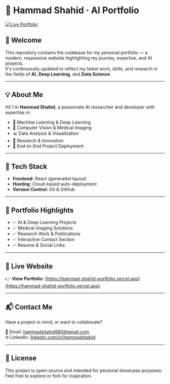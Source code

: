 # 🚀 Hammad Shahid · AI Portfolio

[![Live Portfolio](https://img.shields.io/badge/Live%20Portfolio-Click%20Here-0A66C2?style=for-the-badge&logo=internet-explorer)](https://hammad-shahid-portfolio.vercel.app)

## 🌟 Welcome

This repository contains the codebase for my personal portfolio — a modern, responsive website highlighting my journey, expertise, and AI projects.  
It's continuously updated to reflect my latest work, skills, and research in the fields of **AI**, **Deep Learning**, and **Data Science**.

---

## 💡 About Me

Hi! I'm **Hammad Shahid**, a passionate AI researcher and developer with expertise in:

- 🤖 Machine Learning & Deep Learning  
- 🧠 Computer Vision & Medical Imaging  
- 📊 Data Analysis & Visualization  
- 🧪 Research & Innovation  
- 🚀 End-to-End Project Deployment

---

## 🧰 Tech Stack

- **Frontend:** React (generated layout)  
- **Hosting:** Cloud-based auto-deployment  
- **Version Control:** Git & GitHub

---

## 📂 Portfolio Highlights

- ✅ AI & Deep Learning Projects  
- ✅ Medical Imaging Solutions  
- ✅ Research Work & Publications  
- ✅ Interactive Contact Section  
- ✅ Resume & Social Links

---

## 🔗 Live Website

👉 **View Portfolio:** [https://hammad-shahid-portfolio.vercel.app](https://hammad-shahid-portfolio.vercel.app)

---

## 📬 Contact Me

Have a project in mind, or want to collaborate?

📧 Email: [hammadshahid980@gmail.com](mailto:hammadshahid980@gmail.com)  
🌐 LinkedIn: [linkedin.com/in/hammadshahid](https://linkedin.com/in/hammadshahid)

---

## 📎 License

This project is open-source and intended for personal showcase purposes. Feel free to explore or fork for inspiration.

